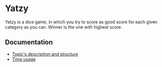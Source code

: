 # Yatzy
Yatzy is a dice game, in which you try to score as good score for each given category as you can. Winner is the one with highest score.

## Documentation
* [Topic's description and structure](documentation/aiheenKuvausJaRakenne.md)
* [Time usage](documentation/tuntikirjanpito.md)

